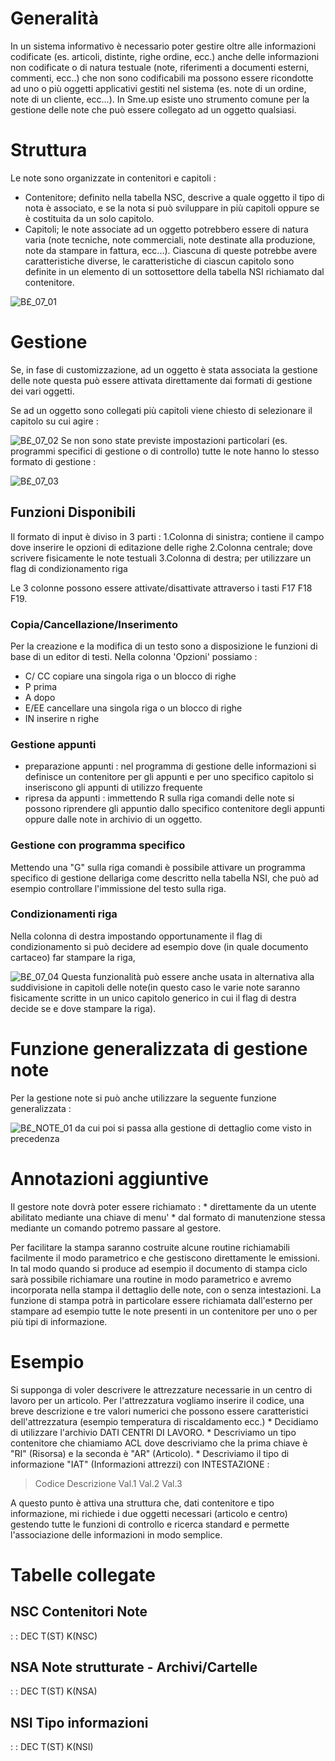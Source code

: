 # Generalità
In un sistema informativo è necessario poter gestire oltre alle informazioni codificate (es. articoli, distinte, righe ordine, ecc.) anche delle informazioni non codificate o di natura testuale (note, riferimenti a documenti esterni, commenti, ecc..) che non sono codificabili ma possono essere ricondotte ad uno o più oggetti applicativi gestiti nel sistema (es. note di un ordine, note di un cliente, ecc...).
In Sme.up esiste uno strumento comune per la gestione delle note che può essere collegato ad un oggetto qualsiasi.

# Struttura
Le note sono organizzate in contenitori e capitoli : 

- Contenitore; definito nella tabella NSC, descrive a quale oggetto il tipo di nota è associato, e se la nota si può sviluppare in più capitoli oppure se è costituita da un solo capitolo.
- Capitoli; le note associate ad un oggetto potrebbero essere di natura varia (note tecniche, note commerciali, note destinate alla produzione, note da stampare in fattura, ecc...). Ciascuna di queste potrebbe avere caratteristiche diverse, le caratteristiche di ciascun capitolo sono definite in un elemento di un sottosettore della tabella NSI richiamato dal contenitore.

![B£_07_01](http://localhost:3000/immagini/MBDOC_OGG-P_B£AMC0/BX_07_01.png)
# Gestione
Se, in fase di customizzazione, ad un oggetto è stata associata la gestione delle note questa può essere attivata direttamente dai formati di gestione dei vari oggetti.

Se ad un oggetto sono collegati più capitoli viene chiesto di selezionare il capitolo su cui agire : 

![B£_07_02](http://localhost:3000/immagini/MBDOC_OGG-P_B£AMC0/BX_07_02.png)
Se non sono state previste impostazioni particolari (es. programmi specifici di gestione o di controllo) tutte le note hanno lo stesso formato di gestione : 

![B£_07_03](http://localhost:3000/immagini/MBDOC_OGG-P_B£AMC0/BX_07_03.png)
## Funzioni Disponibili
Il formato di input è diviso in 3 parti : 
1.Colonna di sinistra; contiene il campo dove inserire le opzioni di editazione delle righe
2.Colonna centrale; dove scrivere fisicamente le note testuali
3.Colonna di destra; per utilizzare un flag di condizionamento riga

Le 3 colonne possono essere attivate/disattivate attraverso i tasti F17 F18 F19.

### Copia/Cancellazione/Inserimento
Per la creazione e la modifica di un testo sono a disposizione le funzioni di base di un editor di testi.
Nella colonna 'Opzioni' possiamo : 

- C/ CC copiare una singola riga o un blocco di righe
- P prima
- A dopo
- E/EE cancellare una singola riga o un blocco di righe
- IN inserire n righe


### Gestione appunti

- preparazione appunti :  nel programma di gestione delle informazioni si definisce un contenitore per gli appunti e per uno specifico capitolo  si inseriscono gli appunti di utilizzo frequente
- ripresa da appunti :  immettendo R sulla riga comandi delle note si possono riprendere gli appuntio dallo specifico contenitore degli appunti oppure dalle note in archivio di un oggetto.

### Gestione con programma specifico
Mettendo una "G" sulla riga comandi è possibile attivare un  programma specifico di gestione dellariga come descritto nella tabella NSI, che può ad esempio controllare l'immissione del testo sulla riga.

### Condizionamenti riga
Nella colonna di destra impostando opportunamente il flag di condizionamento si può decidere ad esempio dove (in quale documento cartaceo) far stampare la riga,

![B£_07_04](http://localhost:3000/immagini/MBDOC_OGG-P_B£AMC0/BX_07_04.png)
Questa funzionalità può essere anche usata in alternativa alla suddivisione in capitoli delle note(in questo caso le varie note saranno fisicamente scritte in un unico capitolo generico in cui il flag di destra decide se e dove stampare la riga).

# Funzione generalizzata di gestione note
Per la gestione note si può anche utilizzare la seguente funzione generalizzata : 

![B£_NOTE_01](http://localhost:3000/immagini/MBDOC_OGG-P_B£AMC0/BX_NOTE_01.png)
da cui poi si passa alla gestione di dettaglio come visto in precedenza

# Annotazioni aggiuntive
Il gestore note dovrà poter essere richiamato : 
 \* direttamente da un utente abilitato mediante una chiave di menu'
 \* dal formato di manutenzione stessa mediante un comando potremo passare al gestore.

Per facilitare la stampa saranno costruite alcune routine richiamabili facilmente il modo parametrico e che gestiscono direttamente le emissioni. In tal modo quando si produce ad esempio il documento di stampa ciclo sarà possibile richiamare una routine in modo parametrico e avremo incorporata nella stampa il dettaglio delle note, con o senza intestazioni. La funzione di stampa potrà in particolare essere richiamata dall'esterno per stampare ad esempio tutte le note presenti in un contenitore per uno o per più tipi di informazione.

# Esempio
Si supponga di voler descrivere le attrezzature necessarie in un centro di lavoro per un articolo. Per l'attrezzatura vogliamo inserire il codice, una breve descrizione e tre valori numerici che possono essere caratteristici dell'attrezzatura (esempio temperatura di riscaldamento ecc.)
 \* Decidiamo di utilizzare l'archivio DATI CENTRI DI LAVORO.
 \* Descriviamo un tipo contenitore che chiamiamo ACL dove descriviamo che la prima chiave è "RI" (Risorsa) e la
seconda è "AR" (Articolo).
 \* Descriviamo il tipo di informazione "IAT" (Informazioni attrezzi) con INTESTAZIONE : 
>Codice    Descrizione   Val.1   Val.2   Val.3

A questo punto è attiva una struttura che, dati contenitore e tipo informazione, mi richiede i due oggetti necessari (articolo e centro) gestendo tutte le funzioni di controllo e ricerca standard e permette l'associazione delle informazioni in modo semplice.

# Tabelle collegate
## NSC Contenitori Note
 :  : DEC T(ST) K(NSC)
## NSA Note strutturate - Archivi/Cartelle
 :  : DEC T(ST) K(NSA)
## NSI Tipo informazioni
 :  : DEC T(ST) K(NSI)
